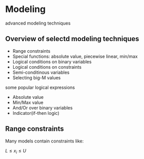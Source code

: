 # Modeling
advanced modeling techniques

## Overview of selectd modeling techniques

- Range constraints
- Special functions: absolute value, piecewise linear, min/max
- Logical conditions on binary variables
- Logical conditions on constraints
- Semi-conditinous variables
- Selecting big-M values

some popular logical expressions
- Absolute value
- Min/Max value
- And/Or over binary variables
- Indicator(if-then logic) 

## Range constraints

Many models contain constraints like: 

$L \leq x_i \leq U$

  



